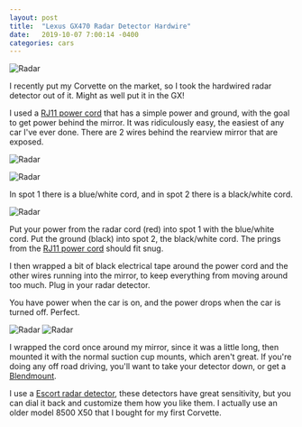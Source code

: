 ```yaml
---
layout: post
title:  "Lexus GX470 Radar Detector Hardwire"
date:   2019-10-07 7:00:14 -0400
categories: cars
---
```


![Radar](/images/radar/4.jpg)

I recently put my Corvette on the market, so I took the hardwired radar detector out of it. Might as well put it in the GX!

I used a [RJ11 power cord](https://amzn.to/2pSNAke) that has a simple power and ground, with the goal to get power behind the mirror. It was ridiculously easy, the easiest of any car I've ever done. There are 2 wires behind the rearview mirror that are exposed.

![Radar](/images/radar/3.jpg)

![Radar](/images/radar/1.jpg)

In spot 1 there is a blue/white cord, and in spot 2 there is a black/white cord.

![Radar](/images/radar/2.jpg)

Put your power from the radar cord (red) into spot 1 with the blue/white cord. Put the ground (black) into spot 2, the black/white cord. The prings from the [RJ11 power cord](https://amzn.to/2pSNAke) should fit snug.

I then wrapped a bit of black electrical tape around the power cord and the other wires running into the mirror, to keep everything from moving around too much. Plug in your radar detector.

You have power when the car is on, and the power drops when the car is turned off. Perfect.

![Radar](/images/radar/4.jpg)
![Radar](/images/radar/5.jpg)

I wrapped the cord once around my mirror, since it was a little long, then mounted it with the normal suction cup mounts, which aren't great. If you're doing any off road driving, you'll want to take your detector down, or get a [Blendmount](https://blendmount.com/).

I use a [Escort radar detector](https://amzn.to/2pSNAke), these detectors have great sensitivity, but you can dial it back and customize them how you like them. I actually use an older model 8500 X50 that I bought for my first Corvette.
